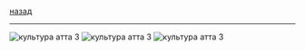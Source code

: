 [назад](../../../README.md)
***
![культура атта 3](../../../images/2-sem/cult/att3/th1.jpg)
![культура атта 3](../../../images/2-sem/cult/att3/th2.jpg)
![культура атта 3](../../../images/2-sem/cult/att3/th3.jpg)